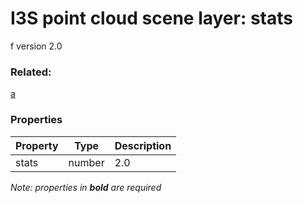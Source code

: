 # I3S point cloud scene layer: stats

f version 2.0

### Related:

[a](a.md)
### Properties

| Property | Type | Description |
| --- | --- | --- |
| stats | number | 2.0 |

*Note: properties in **bold** are required*

